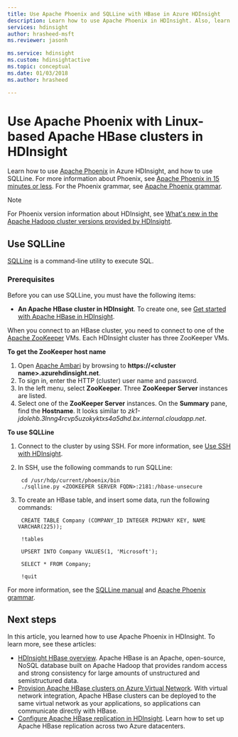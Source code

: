 ```yaml
---
title: Use Apache Phoenix and SQLLine with HBase in Azure HDInsight 
description: Learn how to use Apache Phoenix in HDInsight. Also, learn how to install and set up SQLLine on your computer to connect to an HBase cluster in HDInsight.
services: hdinsight
author: hrasheed-msft
ms.reviewer: jasonh

ms.service: hdinsight
ms.custom: hdinsightactive
ms.topic: conceptual
ms.date: 01/03/2018
ms.author: hrasheed

---
```

# Use Apache Phoenix with Linux-based Apache HBase clusters in HDInsight
Learn how to use [Apache Phoenix](https://phoenix.apache.org/) in Azure HDInsight, and how to use SQLLine. For more information about Phoenix, see [Apache Phoenix in 15 minutes or less](https://phoenix.apache.org/Phoenix-in-15-minutes-or-less.html). For the Phoenix grammar, see [Apache Phoenix grammar](https://phoenix.apache.org/language/index.html).

> [!NOTE]  
> For Phoenix version information about HDInsight, see [What's new in the Apache Hadoop cluster versions provided by HDInsight](../hdinsight-component-versioning.md).
>
>

## Use SQLLine
[SQLLine](http://sqlline.sourceforge.net/) is a command-line utility to execute SQL.

### Prerequisites
Before you can use SQLLine, you must have the following items:

* **An Apache HBase cluster in HDInsight**. To create one, see [Get started with Apache HBase in HDInsight](./apache-hbase-tutorial-get-started-linux.md).

When you connect to an HBase cluster, you need to connect to one of the [Apache ZooKeeper](https://zookeeper.apache.org/) VMs. Each HDInsight cluster has three ZooKeeper VMs.

**To get the ZooKeeper host name**

1. Open [Apache Ambari](https://ambari.apache.org/) by browsing to **https://\<cluster name\>.azurehdinsight.net**.
2. To sign in, enter the HTTP (cluster) user name and password.
3. In the left menu, select **ZooKeeper**. Three **ZooKeeper Server** instances are listed.
4. Select one of the **ZooKeeper Server** instances. On the **Summary** pane, find the **Hostname**. It looks similar to *zk1-jdolehb.3lnng4rcvp5uzokyktxs4a5dhd.bx.internal.cloudapp.net*.

**To use SQLLine**

1. Connect to the cluster by using SSH. For more information, see [Use SSH with HDInsight](../hdinsight-hadoop-linux-use-ssh-unix.md).

2. In SSH, use the following commands to run SQLLine:

        cd /usr/hdp/current/phoenix/bin
        ./sqlline.py <ZOOKEEPER SERVER FQDN>:2181:/hbase-unsecure
3. To create an HBase table, and insert some data, run the following commands:

        CREATE TABLE Company (COMPANY_ID INTEGER PRIMARY KEY, NAME VARCHAR(225));

        !tables

        UPSERT INTO Company VALUES(1, 'Microsoft');

        SELECT * FROM Company;

        !quit

For more information, see the [SQLLine manual](http://sqlline.sourceforge.net/#manual) and [Apache Phoenix grammar](https://phoenix.apache.org/language/index.html).

## Next steps
In this article, you learned how to use Apache Phoenix in HDInsight. To learn more, see these articles:

* [HDInsight HBase overview][hdinsight-hbase-overview].
  Apache HBase is an Apache, open-source, NoSQL database built on Apache Hadoop that provides random access and strong consistency for large amounts of unstructured and semistructured data.
* [Provision Apache HBase clusters on Azure Virtual Network][hdinsight-hbase-provision-vnet].
  With virtual network integration, Apache HBase clusters can be deployed to the same virtual network as your applications, so applications can communicate directly with HBase.
* [Configure Apache HBase replication in HDInsight](apache-hbase-replication.md). Learn how to set up Apache HBase replication across two Azure datacenters.


[azure-portal]: https://portal.azure.com
[vnet-point-to-site-connectivity]: https://msdn.microsoft.com/library/azure/09926218-92ab-4f43-aa99-83ab4d355555#BKMK_VNETPT

[hdinsight-manage-portal]: hdinsight-administer-use-management-portal.md#connect-to-clusters-using-rdp
[hdinsight-hbase-provision-vnet]:apache-hbase-provision-vnet.md
[hdinsight-hbase-overview]:apache-hbase-overview.md


